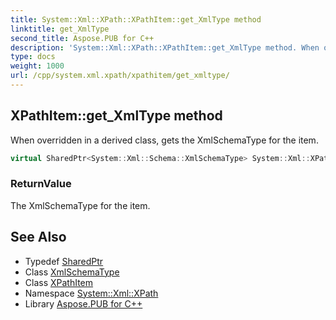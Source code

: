 ```yaml
---
title: System::Xml::XPath::XPathItem::get_XmlType method
linktitle: get_XmlType
second_title: Aspose.PUB for C++
description: 'System::Xml::XPath::XPathItem::get_XmlType method. When overridden in a derived class, gets the XmlSchemaType for the item in C++.'
type: docs
weight: 1000
url: /cpp/system.xml.xpath/xpathitem/get_xmltype/
---
```

## XPathItem::get_XmlType method


When overridden in a derived class, gets the XmlSchemaType for the item.

```cpp
virtual SharedPtr<System::Xml::Schema::XmlSchemaType> System::Xml::XPath::XPathItem::get_XmlType()=0
```


### ReturnValue

The XmlSchemaType for the item.

## See Also

* Typedef [SharedPtr](../../../system/sharedptr/)
* Class [XmlSchemaType](../../../system.xml.schema/xmlschematype/)
* Class [XPathItem](../)
* Namespace [System::Xml::XPath](../../)
* Library [Aspose.PUB for C++](../../../)
